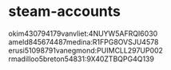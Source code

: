 # steam-accounts

okim430794179vanvliet:4NUYW5AFRQI6030
ameld845674487medina:R1FPG8OVSJU4578
erusi51098791vanegmond:PUIMCLL297UP002
rmadilloo5breton54831:9X40ZTBQPG4Q139
